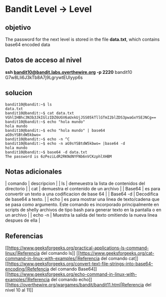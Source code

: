 # Bandit Level -> Level



## objetivo
The password for the next level is stored in the file **data.txt**, which contains base64 encoded data


## Datos de acceso al nivel
**ssh bandit10@bandit.labs.overthewire.org -p 2220**
bandit10
G7w8LIi6J3kTb8A7j9LgrywtEUlyyp6s



## solucion
```bash()
bandit10@bandit:~$ ls
data.txt
bandit10@bandit:~$ cat data.txt
VGhlIHBhc3N3b3JkIGlzIDZ6UGV6aUxkUjJSS05kTllGTmI2blZDS3pwaGxYSEJNCg==
bandit10@bandit:~$ echo "hola mundo"
hola mundo
bandit10@bandit:~$ echo "hola mundo" | base64
aG9sYSBtdW5kbwo=
bandit10@bandit:~$ echo -n ^C
bandit10@bandit:~$ echo -n aG9sYSBtdW5kbwo= |base64 -d
hola mundo
bandit10@bandit:~$ base64 -d data.txt
The password is 6zPeziLdR2RKNdNYFNb6nVCKzphlXHBM
```

## Notas adicionales
| comando | descripcion |
| ls | demeuestra la lista de contenidos del directorio |
| cat | demuestra el contenido de un archivo |
| Base64 | es para convertir un texto a una codificacion de base 64 |
| Base64 -d | Decodifica de base64 a texto. |
| echo | es para mostrar una linea de texto/cadena que se pasa como argumento. Este comando es incorporado principalmente en scripts de shelly archivos de tipo bash para generar texto en la pantalla o en un archivo |
| echo -n | Muestra la salida del texto omitiendo la nueva linea despues de ella |



## Referencias
[[https://www.geeksforgeeks.org/practical-applications-ls-command-linux/|Referencia del comando ls]]
[[https://www.geeksforgeeks.org/cat-command-in-linux-with-examples/|Referencia del comando cat]]
[[https://www.geeksforgeeks.org/convert-text-file-strings-into-base64-encoding/|Refefencia del comando Base64]]
[[https://www.geeksforgeeks.org/echo-command-in-linux-with-examples/|Referencia del comando echo]]
[[https://overthewire.org/wargames/bandit/bandit11.html|Referencia del nivel 10 al 11]]


